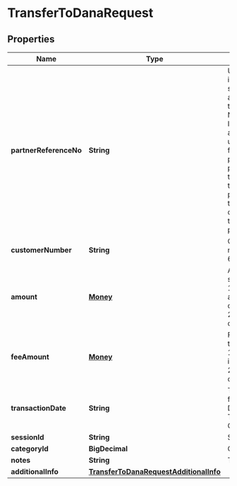 

# TransferToDanaRequest


## Properties

| Name | Type | Description | Notes |
| - | - | - | - |
|**partnerReferenceNo** | **String** | Unique transaction identifier on partner system which assigned to each transaction<br> Notes:<br> If the partner receives a timeout or an unexpected response from DANA and partner expects to perform retry request to DANA, please use the partnerReferenceNo that is the same as the one used in the transaction request process before  |  |
|**customerNumber** | **String** | Customer account number, in format 628xxx |  [optional] |
|**amount** | [**Money**](Money.md) | Amount. Contains two sub-fields:<br> 1. Value: Transaction amount, including the cents<br> 2. Currency: Currency code based on ISO  |  |
|**feeAmount** | [**Money**](Money.md) | Fee amount. Contains two sub-fields:<br> 1. Value: Amount, including the cents<br> 2. Currency: Currency code based on ISO  |  |
|**transactionDate** | **String** | Transaction date, in format YYYY-MM-DDTHH:mm:ss+07:00. Time must be in GMT+7 (Jakarta time) |  [optional] |
|**sessionId** | **String** | Session identifier |  [optional] |
|**categoryId** | **BigDecimal** | Category identifier |  [optional] |
|**notes** | **String** | Transaction notes |  [optional] |
|**additionalInfo** | [**TransferToDanaRequestAdditionalInfo**](TransferToDanaRequestAdditionalInfo.md) |  |  |



